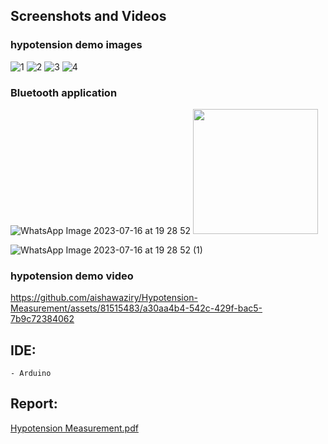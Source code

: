 
## Screenshots and Videos 

### hypotension demo images 
![1](https://github.com/aishawaziry/Iris-Flower-Classification/assets/81515483/bde1479a-5c87-47b0-848b-cffe1b437b4d)
![2](https://github.com/aishawaziry/Iris-Flower-Classification/assets/81515483/f671a96d-1f7a-40b2-9ba6-0fb4b8ca704e)
![3](https://github.com/aishawaziry/Iris-Flower-Classification/assets/81515483/a2b73289-936e-47b1-9c24-ec879640c5fc)
![4](https://github.com/aishawaziry/Iris-Flower-Classification/assets/81515483/6959724f-ccbd-45aa-a540-cac196a0ae0c)

### Bluetooth application
![WhatsApp Image 2023-07-16 at 19 28 52](https://github.com/aishawaziry/Incubator/assets/81515483/7409633b-89fa-4790-a5b8-550353b9f8a4)
<img src="https://github.com/aishawaziry/Incubator/assets/81515483/7409633b-89fa-4790-a5b8-550353b9f8a4" width="200" />

![WhatsApp Image 2023-07-16 at 19 28 52 (1)](https://github.com/aishawaziry/Incubator/assets/81515483/8d2c1541-3e6b-4684-9c45-6cc7a94128b1)
### hypotension demo video 
https://github.com/aishawaziry/Hypotension-Measurement/assets/81515483/a30aa4b4-542c-429f-bac5-7b9c72384062
## IDE:
    - Arduino

## Report:
[Hypotension Measurement.pdf](https://github.com/aishawaziry/Hypotension-Measurement/files/12064746/Hypotension.Measurement.pdf)



